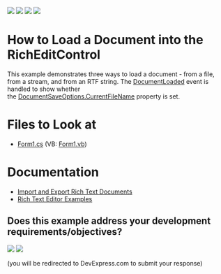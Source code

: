 <!-- default badges list -->
![](https://img.shields.io/endpoint?url=https://codecentral.devexpress.com/api/v1/VersionRange/128610831/22.2.3%2B)
[![](https://img.shields.io/badge/Open_in_DevExpress_Support_Center-FF7200?style=flat-square&logo=DevExpress&logoColor=white)](https://supportcenter.devexpress.com/ticket/details/E1222)
[![](https://img.shields.io/badge/📖_How_to_use_DevExpress_Examples-e9f6fc?style=flat-square)](https://docs.devexpress.com/GeneralInformation/403183)
[![](https://img.shields.io/badge/💬_Leave_Feedback-feecdd?style=flat-square)](#does-this-example-address-your-development-requirementsobjectives)
<!-- default badges end -->

# How to Load a Document into the RichEditControl

This example demonstrates three ways to load a document - from a file, from a stream, and from an RTF string. The [DocumentLoaded](https://docs.devexpress.com/WindowsForms/DevExpress.XtraRichEdit.RichEditControl.DocumentLoaded) event is handled to show whether the [DocumentSaveOptions.CurrentFileName](https://docs.devexpress.com/OfficeFileAPI/DevExpress.XtraRichEdit.DocumentSaveOptions.CurrentFileName) property is set.

# Files to Look at

* [Form1.cs](./CS/LoadDocumentExample/Form1.cs) (VB: [Form1.vb](./VB/LoadDocumentExample/Form1.vb))

# Documentation

* [Import and Export Rich Text Documents](https://docs.devexpress.com/WindowsForms/9333/controls-and-libraries/rich-text-editor/import-and-export)
* [Rich Text Editor Examples](https://docs.devexpress.com/WindowsForms/5806/controls-and-libraries/rich-text-editor/examples)


<!-- feedback -->
## Does this example address your development requirements/objectives?

[<img src="https://www.devexpress.com/support/examples/i/yes-button.svg"/>](https://www.devexpress.com/support/examples/survey.xml?utm_source=github&utm_campaign=how-to-load-a-document-into-the-richedit-control&~~~was_helpful=yes) [<img src="https://www.devexpress.com/support/examples/i/no-button.svg"/>](https://www.devexpress.com/support/examples/survey.xml?utm_source=github&utm_campaign=how-to-load-a-document-into-the-richedit-control&~~~was_helpful=no)

(you will be redirected to DevExpress.com to submit your response)
<!-- feedback end -->
